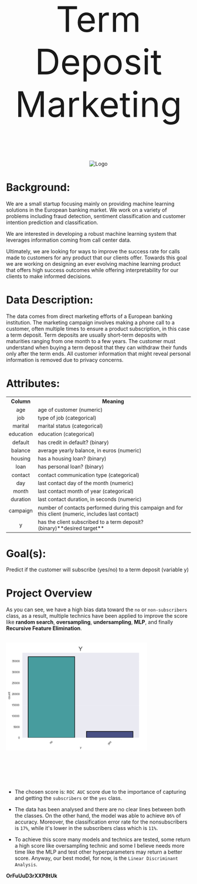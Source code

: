 <br><br>

<p style = "font-size:10vw; text-align: center;"> Term Deposit Marketing </p>


<p style="text-align:center;"><img src="https://i.pinimg.com/originals/cd/6e/96/cd6e965e0a5769560a5c88d471fe0cb1.gif" alt="Logo"></p>




# Background:

We are a small startup focusing mainly on providing machine learning solutions in the European banking market. We work on a variety of problems including fraud detection, sentiment classification and customer intention prediction and classification.

We are interested in developing a robust machine learning system that leverages information coming from call center data.

Ultimately, we are looking for ways to improve the success rate for calls made to customers for any product that our clients offer. Towards this goal we are working on designing an ever evolving machine learning product that offers high success outcomes while offering interpretability for our clients to make informed decisions.

# Data Description:

The data comes from direct marketing efforts of a European banking institution. The marketing campaign involves making a phone call to a customer, often multiple times to ensure a product subscription, in this case a term deposit. Term deposits are usually short-term deposits with maturities ranging from one month to a few years. The customer must understand when buying a term deposit that they can withdraw their funds only after the term ends. All customer information that might reveal personal information is removed due to privacy concerns.

# Attributes:
<table >
  <tr>
    <th style = 'text-align: center'>Column</th>
    <th style = 'text-align: center'>Meaning</th>
  </tr>
  <tr>
    <td style = 'text-align: center'>age</td>
    <td style = 'text-align: left'>age of customer (numeric)</td>
  </tr>
  <tr>
    <td style = 'text-align: center'>job</td>
    <td style = 'text-align: left'>type of job (categorical)</td>
  </tr>
  <tr>
    <td style = 'text-align: center'>marital </td>
    <td style = 'text-align: left'>marital status (categorical)</td>
  </tr>
  <tr>
    <td style = 'text-align: center'>education </td>
    <td style = 'text-align: left'>education (categorical)</td>
  </tr>
  <tr>
    <td style = 'text-align: center'>default</td>
    <td style = 'text-align: left'>has credit in default? (binary)</td>
  </tr>
  <tr>
    <td style = 'text-align: center'>balance</td>
    <td style = 'text-align: left'>average yearly balance, in euros (numeric)</td>
  </tr>
    <tr>
        <td style = 'text-align: center'>housing</td>
        <td style = 'text-align: left'>has a housing loan? (binary)</td>
      </tr>
<tr>
        <td style = 'text-align: center'>loan</td>
        <td style = 'text-align: left'>has personal loan? (binary)</td>
      </tr>
<tr>
        <td style = 'text-align: center'>contact</td>
        <td style = 'text-align: left'> contact communication type (categorical)</td>
      </tr>
<tr>
        <td style = 'text-align: center'>day</td>
        <td style = 'text-align: left'>last contact day of the month (numeric)</td>
      </tr>
<tr>
        <td style = 'text-align: center'>month</td>
        <td style = 'text-align: left'> last contact month of year (categorical)</td>
      </tr>
<tr>
        <td style = 'text-align: center'>duration</td>
        <td style = 'text-align: left'>last contact duration, in seconds (numeric)</td>
      </tr>
<tr>
        <td style = 'text-align: center'>campaign</td>
        <td style = 'text-align: left'>number of contacts performed during this campaign and for this client (numeric, includes last contact)
</td>
      </tr>
<tr>
        <td style = 'text-align: center'>y</td>
        <td style = 'text-align: left'>has the client subscribed to a term deposit? (binary)**desired target**</td>
      </tr>
</table>

# Goal(s):

Predict if the customer will subscribe (yes/no) to a term deposit (variable y)


# Project Overview
As you can see, we have a high bias data toward the `no` or `non-subscribers` class, as a result, multiple technics have been applied to improve the score like **random search**, **oversampling**, **undersampling**, **MLP**, and finally **Recursive Feature Elimination**.
<br><br>

[//]: # (<p style="width:500px;height:600px;"><img src="img/img1.png"></p>)
<p style="width:40vw;height:40vw;"><img src="img/img1.png" alt="Logo"></p>

- The chosen score is: `ROC AUC` score due to the importance of capturing and getting the `subscribers` or the `yes` class.

- The data has been analysed and there are no clear lines between both the classes. On the other hand, the model was able to achieve `86%` of accuracy. Moreover, the classification error rate for the nonsubscribers is `17%`, while it's lower in the subscribers class which is `11%`.

- To achieve this score many models and technics are tested, some return a high score like oversampling technic and some I believe needs more time like the MLP and test other hyperparameters may return a better score. Anyway, our best model, for now, is the `Linear Discriminant Analysis`.

**OrFuUuD3rXXP8tUk**
